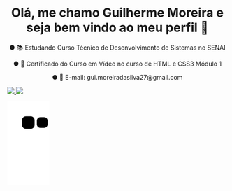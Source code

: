 
<h1 align="center">Olá, me chamo Guilherme Moreira e seja bem vindo ao meu perfil 👋</h1>
 <p align="center"> ● 📚 Estudando Curso Técnico de Desenvolvimento de Sistemas no SENAI</p>
 <p align="center"> ● 📜 Certificado do Curso em Vídeo no curso de HTML e CSS3 Módulo 1</p>
 <p align="center"> ● 📧 E-mail: gui.moreiradasilva27@gmail.com</p>
 
  <div>
  <a href="https://github.com/remix-pc">
  <img height="150em" src="https://github-readme-stats.vercel.app/api?username=remix-pc&show_icons=true&theme=dark&include_all_commits=true&count_private=true"/>
  <img height="150em" src="https://github-readme-stats.vercel.app/api/top-langs/?username=remix-pc&layout=compact&langs_count=7&theme=dark"/>
</div>

![Snake animation](https://github.com/remix-pc/remix-pc/blob/output/github-contribution-grid-snake.svg)

